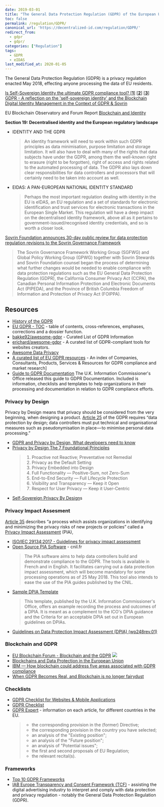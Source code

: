 ```yaml
---
date: 2019-03-01
title: "The General Data Protection Regulation (GDPR) of the European Union"
toc: false
permalink: /regulation/GDPR/
canonical_url: 'https://decentralized-id.com/regulation/GDPR/'
redirect_from: 
  - gdpr
  - gdpr/
categories: ["Regulation"]
tags: 
  - GDPR
  - eIDAS
last_modified_at: 2020-01-05
---
```


The General Data Protection Regulation (GDPR) is a privacy regulation enacted May 2018, effecting anyone processing the data of EU residents.

[Is Self-Sovereign Identity the ultimate GDPR compliance tool? [**1**]](https://medium.com/evernym/is-self-sovereign-identity-ssi-the-ultimate-gdpr-compliance-tool-9d8110752f89) [[**2**](https://medium.com/evernym/is-self-sovereign-identity-ssi-the-ultimate-gdpr-compliance-tool-40db94c1c437)] [[**3**](https://medium.com/evernym/is-self-sovereign-identity-ssi-the-ultimate-gdpr-compliance-tool-7296a3b07769)]
[GDPR - A reflection on the 'self-sovereign identity' and the Blockchain](https://www.linkedin.com/pulse/gdpr-reflection-self-sovereign-identity-blockchain-nicolas-ameye/)
[Digital Identity Management in the Context of GDPR & Sovrin](https://blog.tykn.tech/digital-identity-management-in-the-context-of-gdpr-sovrin-43028247378b)

EU Blockchain Observatory and Forum Report [Blockchain and Identity](https://www.eublockchainforum.eu/sites/default/files/report_identity_v0.9.4.pdf)

**Section 19: Decentralised identity and the European regulatory landscape**
  * IDENTITY AND THE GDPR
    > An identity framework will need to work within such GDPR principles as data minimisation, purpose limitation and storage limitation. It will also have to deal with many of the rights that data subjects have under the GDPR, among them the well-known right to erasure (right to be forgotten), right of access and rights related to the automated processing of data. The GDPR also lays down clear responsibilities for data controllers and processors that will certainly need to be taken into account as well. 
  * EIDAS: A PAN-EUROPEAN NATIONAL IDENTITY STANDARD
    > Perhaps the most important regulation dealing with identity in the EU is eIDAS, an EU regulation and a set of standards for electronic identification and trust services for electronic transactions in the European Single Market. This regulation will have a deep impact on the decentralised identity framework, above all as it pertains to government-issued/recognised identity credentials, and so is worth a closer look.


[Sovrin Foundation announces 30-day public review for data protection regulation revisions to the Sovrin Governance Framework](https://sovrin.org/sovrin-foundation-announces-30-day-public-review-for-data-protection-regulation-revisions-to-the-sovrin-governance-framework/)
  > The Sovrin Governance Framework Working Group (SGFWG) and Global Policy Working Group (GPWG) together with Sovrin Stewards and Sovrin Foundation counsel began the process of determining what further changes would be needed to enable compliance with data protection regulations such as the EU General Data Protection Regulation (GDPR), the California Consumer Privacy Act (CCPA), the Canadian Personal Information Protection and Electronic Documents Act (PIPEDA), and the Province of British Columbia Freedom of Information and Protection of Privacy Act (FOIPPA).

## Resources

* [History of the GDPR](https://edps.europa.eu/data-protection/data-protection/legislation/history-general-data-protection-regulation_en)
* [EU GDPR - TOC](http://www.privacy-regulation.eu/en/index.htm) - table of contents, cross-references, emphases, corrections and a dossier function.
* [bakke92/awesome-gdpr](https://github.com/bakke92/awesome-gdpr) - Curated List of GDPR Information
* [erichard/awesome-gdpr](https://github.com/erichard/awesome-gdpr) - A curated list of GDPR-compliant tools for websites creators.
* [Awesome Data Privacy](https://github.com/yilmaztolga/awesome-data-privacy)
* [A curated list of EU GDPR resources](https://gdprindex.com) - An index of Companies, Consultants, Products, Services & Resources for GDPR compliance and market research]
* [Guide to GDPR Documentation](https://iapp.org/resources/article/guide-to-gdpr-documentation/)
The U.K. Information Commissioner's Office released this guide to GDPR Documentation. Included is information, checklists and templates to help organizations in their processing and documentation in relation to GDPR compliance efforts.


### Privacy by Design

Privacy by Design means that privacy should be considered from the very beginning, when designing a product. [Article 25](https://iapp.org/resources/article/the-eu-general-data-protection-regulation/#A25) of the GDPR requires “data protection by design; data controllers must put technical and organisational measures such as pseudonymisation in place — to minimise personal data processing.”

* [GDPR and Privacy by Design, What developers need to know](https://medium.com/@sphereidentity/gdpr-and-privacy-by-design-what-developers-need-to-know-fa5a936da65a)
* [Privacy by Design The 7 Foundational Principles](https://www.ipc.on.ca/wp-content/uploads/Resources/7foundationalprinciples.pdf) 
  > 1. Proactive not Reactive; Preventative not Remedial
  > 2. Privacy as the Default Setting
  > 3. Privacy Embedded into Design
  > 4. Full Functionality — Positive-Sum, not Zero-Sum
  > 5. End-to-End Security — Full Lifecycle Protection
  > 6. Visibility and Transparency — Keep it Open
  > 7. Respect for User Privacy — Keep it User-Centric
* [Self-Sovereign Privacy By Design](https://github.com/sovrin-foundation/protocol/blob/master/self_sovereign_privacy_by_design_v1.md)s


### Privacy Impact Assesment

[Article 35](http://www.privacy-regulation.eu/en/article-35-data-protection-impact-assessment-GDPR.htm) describes “a process which assists organizations in identifying and minimizing the privacy risks of new projects or policies” called a [Privacy Impact Assessment](https://en.wikipedia.org/wiki/Privacy_Impact_Assessment) (PIA), 

* [ISO/IEC 29134:2017 - Guidelines for privacy impact assessment](https://www.iso.org/standard/62289.html)
* [Open Source PIA Software](https://www.cnil.fr/en/open-source-pia-software-helps-carry-out-data-protection-impact-assesment) - cnil.fr
  > The PIA software aims to help data controllers build and demonstrate compliance to the GDPR. The tools is available in French and in English. It facilitates carrying out a data protection impact assessment, which will become mandatory for some processing operations as of  25 May 2018. This tool also intends to ease the use of the PIA guides published by the CNIL. 
* [Sample DPIA Template](https://iapp.org/resources/article/sample-dpia-template/)
  > This template, published by the U.K. Information Commissioner's Office, offers an example recording the process and outcomes of a DPIA. It is meant as a complement to the ICO's DPIA guidance and the Criteria for an acceptable DPIA set out in European guidelines on DPIAs.
* [Guidelines on Data Protection Impact Assessment (DPIA) (wp248rev.01)](https://ec.europa.eu/newsroom/article29/item-detail.cfm?item_id=611236)

### Blockchain and GDPR

* [EU Blockchain Forum - Blockchain and the GDPR](https://www.eublockchainforum.eu/sites/default/files/reports/20181016_report_gdpr.pdf)
  [![](https://i.imgur.com/HADdi6N.jpg)](https://www.eublockchainforum.eu/sites/default/files/reports/20181016_report_gdpr.pdf)
* [Blockchains and Data Protection in the European Union](https://papers.ssrn.com/sol3/papers.cfm?abstract_id=3080322)
* [IBM — How blockchain could address five areas associated with GDPR compliance](https://www-01.ibm.com/common/ssi/cgi-bin/ssialias?htmlfid=61014461USEN)
* [When GDPR Becomes Real, and Blockchain is no longer fairydust](https://github.com/WebOfTrustInfo/rebooting-the-web-of-trust-fall2017/blob/master/final-documents/gdpr.md)


### Checklists

* [GDPR Checklist for Websites & Mobile Applications](https://github.com/InspireNL/GDPR-Checklist-for-Websites-and-Apps)
* [GDPR Checklist](https://gdprchecklist.io)
* [GDPR Expert](https://www.gdpr-expert.com) - information on each article, for different countries in the EU.
  > - the corresponding provision in the (former) Directive;
  > - the corresponding provision in the country you have selected;
  > - an analysis of the "Existing position";
  > - an analysis of the "Future position";
  > - an analysis of "Potential issues";
  > - the first and second proposals of EU Regulation;
  > - the relevant recital(s).

### Frameworks

* [Top 10 GDPR Frameworks](https://alpin.io/blog/top-10-gdpr-frameworks/)
* [IAB Europe Transparency and Consent Framework (TCF)](https://github.com/InteractiveAdvertisingBureau/GDPR-Transparency-and-Consent-Framework/blob/master/Consent%20string%20and%20vendor%20list%20formats%20v1.1%20Final.md) - assisting the digital advertising industry to interpret and comply with data protection and privacy regulation - notably the General Data Protection Regulation (GDPR).

